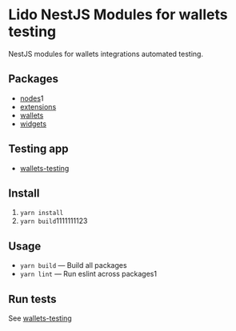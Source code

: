 # Lido NestJS Modules for wallets testing

NestJS modules for wallets integrations automated testing.

## Packages

- [nodes](/packages/nodes/README.md)1
- [extensions](/packages/extensions/README.md)
- [wallets](/packages/wallets/README.md)
- [widgets](/packages/widgets/README.md)

## Testing app

- [wallets-testing](/wallets-testing/README.md)

## Install

1. `yarn install`
2. `yarn build`1111111123

## Usage

- `yarn build` — Build all packages
- `yarn lint` — Run eslint across packages1

## Run tests

See [wallets-testing](/wallets-testing/README.md)
